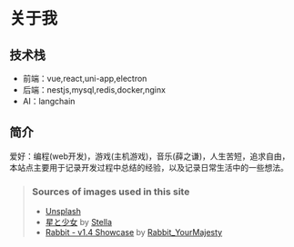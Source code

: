 # 关于我
## 技术栈
- 前端：vue,react,uni-app,electron
- 后端：nestjs,mysql,redis,docker,nginx
- AI：langchain

## 简介
爱好：编程(web开发)，游戏(主机游戏)，音乐(薛之谦)，人生苦短，追求自由，本站点主要用于记录开发过程中总结的经验，以及记录日常生活中的一些想法。

> ### Sources of images used in this site
> - [Unsplash](https://unsplash.com/)
> - [星と少女](https://www.pixiv.net/artworks/108916539) by [Stella](https://www.pixiv.net/users/93273965)
> - [Rabbit - v1.4 Showcase](https://civitai.com/posts/586908) by [Rabbit_YourMajesty](https://civitai.com/user/Rabbit_YourMajesty)